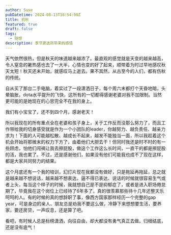 ```yaml
---
author: Suse
pubDatetime: 2024-08-13T16:54:00Z
title: 初秋
featured: true
draft: false
tags:
  - 随想
description: 季节更迭所带来的感悟
---
```


天气依然很热，但是秋天的味道越来越浓了。最直观的感觉就是天变的越来越高，令人窒息的暑热感也去了一大半，心情也变的好了起来，顺带着为时过早地感叹秋天太短！秋天还未开始，就感叹马上逝去。果不其然，从古至今的人们，都有伤秋的传统。

自从买了那台二手电脑，着实过了一段潇洒日子，每个周六末都打个天昏地暗，头晕脑胀，dota水平提升的飞快，这所有的一切都得感谢老婆对我不加限制。当然更可能的是她现在的心思完全不在我的身上。

我们有小宝宝了，还不到四个月，感谢老天！

所以我现在的所有重点全在老婆和孩子身上，关于工作反而没那么努力了，而且工作带给我的切身感受就是作为一个小团队的leader，你越努力、越负责任、越亲力求为！下面的人可能越松散、越成长不起来，越发不能独当一面，所以我趁着这个机会开始将那微末的权力下方了，由着他们大胆去干！但同时我还是时不时的有一些顾虑，怕他们闯祸让我去擦屁股，做这个工作这么长时间，一直干的都是擦屁股的活，我也累了。不过，还是感谢他们，如果没有他们可能我也成不了现在这样，都是大家共同努力的结果。

这个月底还有一个我的培训，幻灯片现在我都没有做好，只是拖延再拖延，总之就是越来越不想说话，越来越不想表达，逼不得已表达、说话的时候就很容易生气或者上头，每当这个样子的时候，我就想自己是不是抑郁症了，或者是进入职场倦怠期了，毕竟我在这个岗位上已经待了6年多了，真的很羡慕那些待十几年还整天乐呵呵的人。有的时候的真的想辞职了事，像西方国家那样经历一个完整的gap year，可是身边的亲人、朋友总是劝我不要这么做，冷静下来想想要生活，要养家，要还房贷，一声叹息，还是算了吧。

看吧，有时候人总是标榜潇洒，向往自由，却大都没有勇气真正去做。归根结底，还是没有底气！